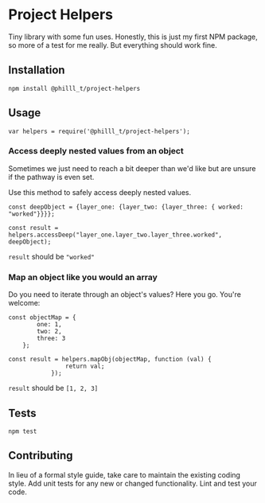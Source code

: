 Project Helpers
=========

Tiny library with some fun uses. Honestly, this is just my first NPM package, so more of a test for me really. But everything should work fine.

## Installation

  `npm install @philll_t/project-helpers`

## Usage

    var helpers = require('@philll_t/project-helpers');

### Access deeply nested values from an object

Sometimes we just need to reach a bit deeper than we'd like but are unsure if the pathway is even set.

Use this method to safely access deeply nested values.

    const deepObject = {layer_one: {layer_two: {layer_three: { worked: "worked"}}}};
    
    const result = helpers.accessDeep("layer_one.layer_two.layer_three.worked", deepObject);
  
  
  `result` should be `"worked"`

### Map an object like you would an array

Do you need to iterate through an object's values? Here you go. You're welcome:

    const objectMap = {
            one: 1,
            two: 2,
            three: 3
        };
        
    const result = helpers.mapObj(objectMap, function (val) {
                    return val;
                });

  `result` should be `[1, 2, 3]`
## Tests

  `npm test`

## Contributing

In lieu of a formal style guide, take care to maintain the existing coding style. Add unit tests for any new or changed functionality. Lint and test your code.